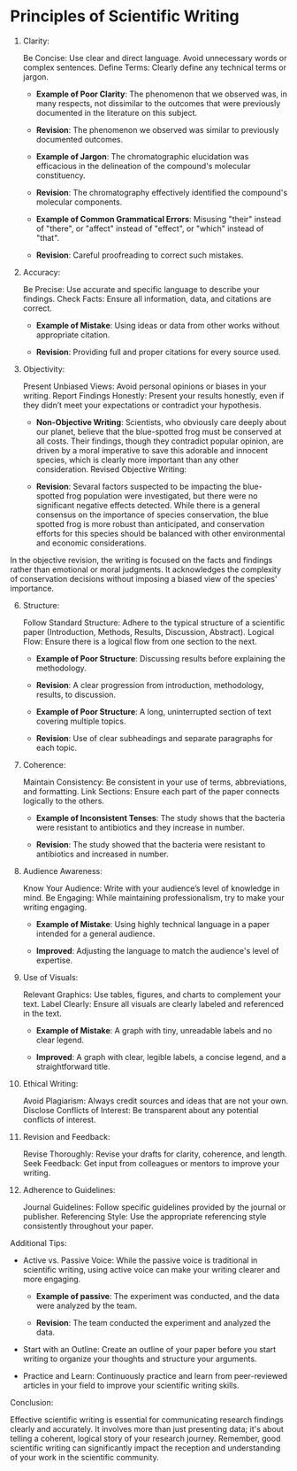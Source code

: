 # Principles of Scientific Writing

1. Clarity:

    Be Concise: Use clear and direct language. Avoid unnecessary words or complex sentences.
    Define Terms: Clearly define any technical terms or jargon.

   - **Example of Poor Clarity**: The phenomenon that we observed was, in many respects, not dissimilar to the outcomes that were previously documented in the literature on this subject.

   - **Revision**: The phenomenon we observed was similar to previously documented outcomes.
  
   - **Example of Jargon**: The chromatographic elucidation was efficacious in the delineation of the compound's molecular constituency.

   - **Revision**: The chromatography effectively identified the compound's molecular components.

   - **Example of Common Grammatical Errors**: Misusing "their" instead of "there", or "affect" instead of "effect", or "which" instead of "that".

   - **Revision**: Careful proofreading to correct such mistakes.

2. Accuracy:

    Be Precise: Use accurate and specific language to describe your findings.
    Check Facts: Ensure all information, data, and citations are correct.

   - **Example of Mistake**: Using ideas or data from other works without appropriate citation.

   - **Revision**: Providing full and proper citations for every source used.

4. Objectivity:

    Present Unbiased Views: Avoid personal opinions or biases in your writing.
    Report Findings Honestly: Present your results honestly, even if they didn’t meet your expectations or contradict your hypothesis.

   - **Non-Objective Writing**: Scientists, who obviously care deeply about our planet, believe that the blue-spotted frog must be conserved at all costs. Their findings, though they contradict popular opinion, are driven by a moral imperative to save this adorable and innocent species, which is clearly more important than any other consideration.
Revised Objective Writing:

   - **Revision**: Sevaral factors suspected to be impacting the blue-spotted frog population were investigated, but there were no significant negative effects detected. While there is a general consensus on the importance of species conservation, the blue spotted frog is more robust than anticipated, and conservation efforts for this species should be balanced with other environmental and economic considerations. 

In the objective revision, the writing is focused on the facts and findings rather than emotional or moral judgments. It acknowledges the complexity of conservation decisions without imposing a biased view of the species' importance.

6. Structure:

    Follow Standard Structure: Adhere to the typical structure of a scientific paper (Introduction, Methods, Results, Discussion, Abstract).
    Logical Flow: Ensure there is a logical flow from one section to the next.

   - **Example of Poor Structure**: Discussing results before explaining the methodology.
 
   - **Revision**: A clear progression from introduction, methodology, results, to discussion.

   - **Example of Poor Structure**: A long, uninterrupted section of text covering multiple topics.

   - **Revision**: Use of clear subheadings and separate paragraphs for each topic.

7. Coherence:

    Maintain Consistency: Be consistent in your use of terms, abbreviations, and formatting.
    Link Sections: Ensure each part of the paper connects logically to the others.

   - **Example of Inconsistent Tenses**: The study shows that the bacteria were resistant to antibiotics and they increase in number.
 
   - **Revision**: The study showed that the bacteria were resistant to antibiotics and increased in number.
  
8. Audience Awareness:

    Know Your Audience: Write with your audience’s level of knowledge in mind.
    Be Engaging: While maintaining professionalism, try to make your writing engaging.

   - **Example of Mistake**: Using highly technical language in a paper intended for a general audience.

   - **Improved**: Adjusting the language to match the audience's level of expertise.

9. Use of Visuals:

    Relevant Graphics: Use tables, figures, and charts to complement your text.
    Label Clearly: Ensure all visuals are clearly labeled and referenced in the text.

   - **Example of Mistake**: A graph with tiny, unreadable labels and no clear legend.

   - **Improved**: A graph with clear, legible labels, a concise legend, and a straightforward title.

10. Ethical Writing:

    Avoid Plagiarism: Always credit sources and ideas that are not your own.
    Disclose Conflicts of Interest: Be transparent about any potential conflicts of interest.

11. Revision and Feedback:

    Revise Thoroughly: Revise your drafts for clarity, coherence, and length.
    Seek Feedback: Get input from colleagues or mentors to improve your writing.

12. Adherence to Guidelines:

    Journal Guidelines: Follow specific guidelines provided by the journal or publisher.
    Referencing Style: Use the appropriate referencing style consistently throughout your paper.

Additional Tips:

* Active vs. Passive Voice: While the passive voice is traditional in scientific writing, using active voice can make your writing clearer and more engaging.

   - **Example of passive**: The experiment was conducted, and the data were analyzed by the team.
   
   - **Revision**: The team conducted the experiment and analyzed the data.

* Start with an Outline: Create an outline of your paper before you start writing to organize your thoughts and structure your arguments.

* Practice and Learn: Continuously practice and learn from peer-reviewed articles in your field to improve your scientific writing skills.

Conclusion:

Effective scientific writing is essential for communicating research findings clearly and accurately. It involves more than just presenting data; it's about telling a coherent, logical story of your research journey. Remember, good scientific writing can significantly impact the reception and understanding of your work in the scientific community.
